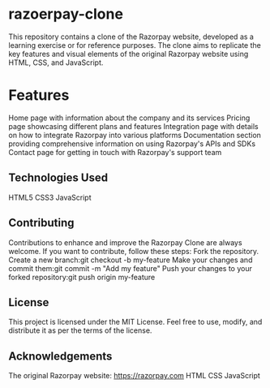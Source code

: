 # razoerpay-clone
This repository contains a clone of the Razorpay website, developed as a learning exercise or for reference purposes. The clone aims to replicate the key features and visual elements of the original Razorpay website using HTML, CSS, and JavaScript.

# Features

Home page with information about the company and its services
Pricing page showcasing different plans and features
Integration page with details on how to integrate Razorpay into various platforms
Documentation section providing comprehensive information on using Razorpay's APIs and SDKs
Contact page for getting in touch with Razorpay's support team

## Technologies Used

HTML5
CSS3
JavaScript

## Contributing

Contributions to enhance and improve the Razorpay Clone are always welcome. If you want to contribute, follow these steps:
Fork the repository.
Create a new branch:git checkout -b my-feature
Make your changes and commit them:git commit -m "Add my feature"
Push your changes to your forked repository:git push origin my-feature

## License
This project is licensed under the MIT License. Feel free to use, modify, and distribute it as per the terms of the license.

## Acknowledgements
The original Razorpay website: https://razorpay.com
HTML
CSS
JavaScript
